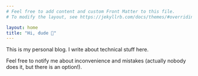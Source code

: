 ```yaml
---
# Feel free to add content and custom Front Matter to this file.
# To modify the layout, see https://jekyllrb.com/docs/themes/#overriding-theme-defaults

layout: home
title: "Hi, dude 👋"
---
```


This is my personal blog. I write about technical stuff here.

Feel free to notify me about inconvenience and mistakes (actually nobody does it, but there is an option!).

<!-- ## Posts -->
<!-- {% for post in site.posts %} -->
<!--  <li><span>{{ post.date | date_to_string }}</span> &nbsp; <a href="{{ post.url }}">{{ post.title }}</a></li> -->
<!-- {% endfor %} -->
